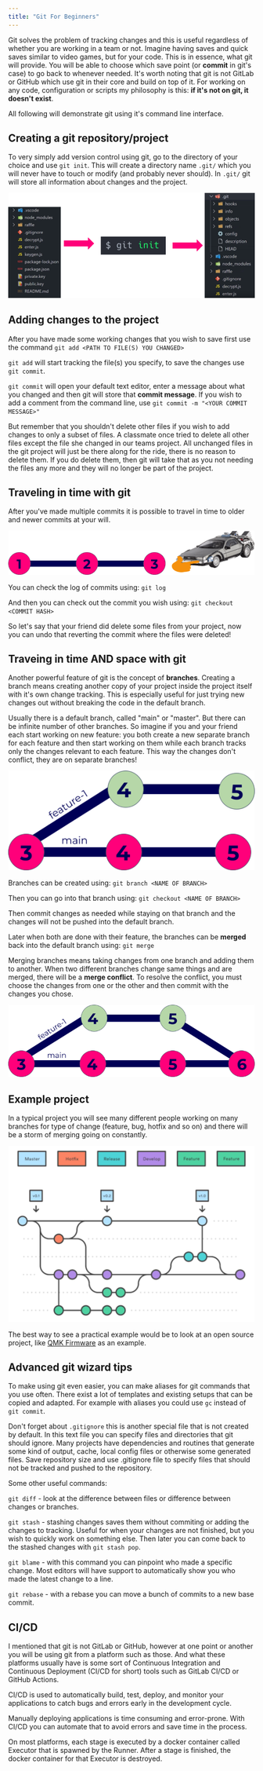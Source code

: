 ```yaml
---
title: "Git For Beginners"
---
```


Git solves the problem of tracking changes and this is useful regardless of whether you are working in a team or not. Imagine having saves and quick saves similar to video games, but for your code. This is in essence, what git will provide. You will be able to choose which save point (or **commit** in git's case) to go back to whenever needed. It's worth noting that git is not GitLab or GitHub which use git in their core and build on top of it. For working on any code, configuration or scripts my philosophy is this: **if it's not on git, it doesn't exist**.

All following will demonstrate git using it's command line interface.

## Creating a git repository/project

To very simply add version control using git, go to the directory of your choice and use `git init`. This will create a directory name `.git/` which you will never have to touch or modify (and probably never should). In `.git/` git will store all information about changes and the project.

![git init](attachments/gitinit.png)

## Adding changes to the project

After you have made some working changes that you wish to save first use the command `git add <PATH TO FILE(S) YOU CHANGED>`

`git add` will start tracking the file(s) you specify, to save the changes use `git commit`.

`git commit` will open your default text editor, enter a message about what you changed and then git will store that **commit message**. If you wish to add a comment from the command line, use `git commit -m "<YOUR COMMIT MESSAGE>"`

But remember that you shouldn't delete other files if you wish to add changes to only a subset of files. A classmate once tried to delete all other files except the file she changed in our teams project. All unchanged files in the git project will just be there along for the ride, there is no reason to delete them. If you do delete them, then git will take that as you not needing the files any more and they will no longer be part of the project.

## Traveling in time with git

After you've made multiple commits it is possible to travel in time to older and newer commits at your will.

![git commit log](attachments/gitcommit.png)

You can check the log of commits using: `git log`

And then you can check out the commit you wish using: `git checkout <COMMIT HASH>`

So let's say that your friend did delete some files from your project, now you can undo that reverting the commit where the files were deleted!

## Traveing in time AND space with git

Another powerful feature of git is the concept of **branches**. Creating a branch means creating another copy of your project inside the project itself with it's own change tracking. This is especially useful for just trying new changes out without breaking the code in the default branch.

Usually there is a default branch, called "main" or "master". But there can be infinite number of other branches. So imagine if you and your friend each start working on new feature: you both create a new separate branch for each feature and then start working on them while each branch tracks only the changes relevant to each feature. This way the changes don't conflict, they are on separate branches!

![git branch](attachments/gitbranch.png)

Branches can be created using: `git branch <NAME OF BRANCH>`

Then you can go into that branch using: `git checkout <NAME OF BRANCH>`

Then commit changes as needed while staying on that branch and the changes will not be pushed into the default branch.

Later when both are done with their feature, the branches can be **merged** back into the default branch using: `git merge`

Merging branches means taking changes from one branch and adding them to another. When two different branches change same things and are merged, there will be a **merge conflict**. To resolve the conflict, you must choose the changes from one or the other and then commit with the changes you chose.

![git merge](attachments/gitmerge.png)

## Example project

In a typical project you will see many different people working on many branches for type of change (feature, bug, hotfix and so on) and there will be a storm of merging going on constantly.

![git graph](attachments/gitgraph.png)

The best way to see a practical example would be to look at an open source project, like [QMK Firmware](https://github.com/qmk/qmk_firmware) as an example.

## Advanced git wizard tips

To make using git even easier, you can make aliases for git commands that you use often. There exist a lot of templates and existing setups that can be copied and adapted. For example with aliases you could use `gc` instead of `git commit`.

Don't forget about `.gitignore` this is another special file that is not created by default. In this text file you can specify files and directories that git should ignore. Many projects have dependencies and routines that generate some kind of output, cache, local config files or otherwise some generated files. Save repository size and use .gitignore file to specify files that should not be tracked and pushed to the repository.

Some other useful commands:

`git diff` - look at the difference between files or difference between changes or branches.

`git stash` - stashing changes saves them without commiting or adding the changes to tracking. Useful for when your changes are not finished, but you wish to quickly work on something else. Then later you can come back to the stashed changes with `git stash pop`.

`git blame` - with this command you can pinpoint who made a specific change. Most editors will have support to automatically show you who made the latest change to a line.

`git rebase` - with a rebase you can move a bunch of commits to a new base commit.

## CI/CD

I mentioned that git is not GitLab or GitHub, however at one point or another you will be using git from a platform such as those. And what these platforms usually have is some sort of Continuous Integration and Continuous Deployment (CI/CD for short) tools such as GitLab CI/CD or GitHub Actions.

CI/CD is used to automatically build, test, deploy, and monitor your applications to catch bugs and errors early in the development cycle.

Manually deploying applications is time consuming and error-prone. With CI/CD you can automate that to avoid errors and save time in the process.

On most platforms, each stage is executed by a docker container called Executor that is spawned by the Runner. After a stage is finished, the docker container for that Executor is destroyed.
